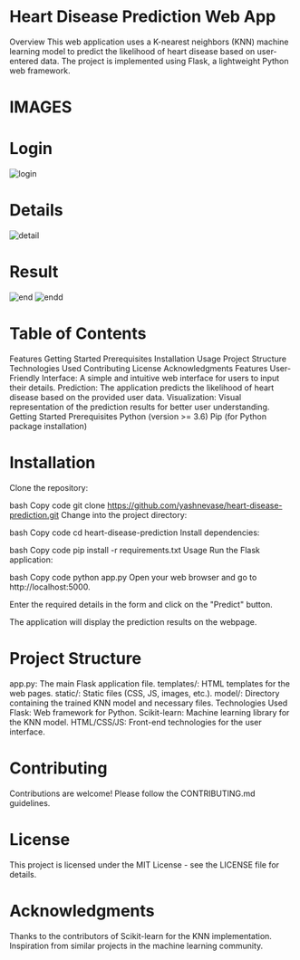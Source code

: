 # Heart Disease Prediction Web App
Overview
This web application uses a K-nearest neighbors (KNN) machine learning model to predict the likelihood of heart disease based on user-entered data. The project is implemented using Flask, a lightweight Python web framework.

# IMAGES

# Login

![login](https://github.com/yashnevase/Heart-Disease-Prediction/assets/78201930/dd78ad27-e420-46ac-ad01-1bdaba730878)

# Details

![detail](https://github.com/yashnevase/Heart-Disease-Prediction/assets/78201930/d4a47455-dec9-4203-b817-a0edc53a8f91)

# Result


![end](https://github.com/yashnevase/Heart-Disease-Prediction/assets/78201930/689664e7-6a94-447f-8e99-278d98ceb5e3)
![endd](https://github.com/yashnevase/Heart-Disease-Prediction/assets/78201930/e8fab2a2-3b20-4d46-b0a3-8596e0f147f7)




# Table of Contents
Features
Getting Started
Prerequisites
Installation
Usage
Project Structure
Technologies Used
Contributing
License
Acknowledgments
Features
User-Friendly Interface: A simple and intuitive web interface for users to input their details.
Prediction: The application predicts the likelihood of heart disease based on the provided user data.
Visualization: Visual representation of the prediction results for better user understanding.
Getting Started
Prerequisites
Python (version >= 3.6)
Pip (for Python package installation)
# Installation
Clone the repository:

bash
Copy code
git clone https://github.com/yashnevase/heart-disease-prediction.git
Change into the project directory:

bash
Copy code
cd heart-disease-prediction
Install dependencies:

bash
Copy code
pip install -r requirements.txt
Usage
Run the Flask application:

bash
Copy code
python app.py
Open your web browser and go to http://localhost:5000.

Enter the required details in the form and click on the "Predict" button.

The application will display the prediction results on the webpage.

# Project Structure
app.py: The main Flask application file.
templates/: HTML templates for the web pages.
static/: Static files (CSS, JS, images, etc.).
model/: Directory containing the trained KNN model and necessary files.
Technologies Used
Flask: Web framework for Python.
Scikit-learn: Machine learning library for the KNN model.
HTML/CSS/JS: Front-end technologies for the user interface.

# Contributing
Contributions are welcome! Please follow the CONTRIBUTING.md guidelines.

# License
This project is licensed under the MIT License - see the LICENSE file for details.

# Acknowledgments
Thanks to the contributors of Scikit-learn for the KNN implementation.
Inspiration from similar projects in the machine learning community.
